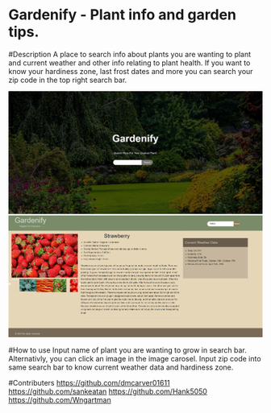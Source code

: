 # Gardenify - Plant info and garden tips.

#Description
A place to search info about plants you are wanting to plant and current weather and other info relating to plant health.
If you want to know your hardiness zone, last frost dates and more you can search your zip code in the top right search bar.

<img src="\assets\Screenshot 2022-01-18 094351.png">
<img src="\assets\Screenshot 2022-01-18 094445.png">

#How to use
Input name of plant you are wanting to grow in search bar. 
Alternativly, you can click an image in the image carosel.
Input zip code into same search bar to know current weather data and hardiness zone.

#Contributers
https://github.com/dmcarver01611
https://github.com/sankeatan
https://github.com/Hank5050
https://github.com/Wngartman
